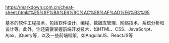 

https://markdown.com.cn/cheat-sheet.html#%E5%9F%BA%E6%9C%AC%E8%AF%AD%E6%B3%95

基本的软件工程技术，包括软件设计、编程、数据库管理、网络技术、系统分析和设计等。此外，你还需要掌握前端开发技术，如HTML、CSS、JavaScript、Ajax、jQuery等，以及一些前端框架，如AngularJS、ReactJS等